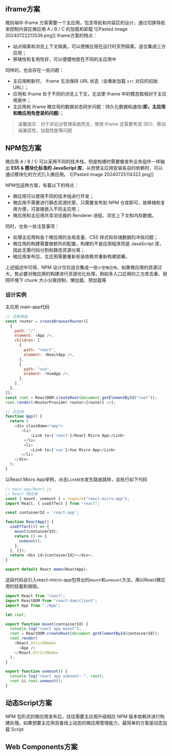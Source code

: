 ## iframe方案
微前端中 iframe 方案需要一个主应用，包含导航和内容区的设计，通过切换导航来控制内容区微应用 A / B / C 的加载和卸载
![[Pasted image 20240722213539.png]]
iframe方案的特点：
- 站点隔离和浏览上下文隔离，可以使微应用在运行时天然隔离，适合集成三方应用；
- 移植性和复用性好，可以便捷地嵌在不同的主应用中

同样的，也会存在一些问题：
- 主应用刷新时， iframe 无法保持 URL 状态（会重新加载 `src` 对应的初始 URL）；
- 应用和 iframe 处于不同的浏览上下文，无法使 iframe 中的模态框相对于主应用居中；
- 主应用和 iframe 微应用的数据状态同步问题：持久化数据和通信(**即，主应用和微应用免登录的问题**)；

> 温馨提示：对于非后台管理系统而言，使用 iframe 还需要考虑 SEO、移动端兼容性、加载性能等问题

## NPM包方案
微应用 A / B / C 可以采用不同的技术栈，但是构建时需要像发布业务组件一样输出 **ES5 & 模块化标准的 JavaScript 库**，从而使主应用安装各自的依赖时，可以通过模块化的方式引入微应用。
![[Pasted image 20240725114322.png]]

NPM包这种方案，有着以下的特点：
- 微应用可以使用不同的技术栈进行开发；
- 微应用不需要进行静态资源托管，只需要发布到 NPM 仓库即可，故移植和复用方便，可直接嵌入不同主应用；
- 微应用和主应用共享浏览器的 Renderer 进程、浏览上下文和内存数据。

同时，也有一些注意事项：
- 处理主应用和各个微应用的全局变量、CSS 样式和存储数据的冲突问题；
- 微应用的构建需要做额外的配置，构建的不是应用程序而是 JavaScript 库，因此无需代码分割和静态资源分离；
- 微应用发布后，主应用需要重新安装依赖并重新构建部署。

上述描述中可得，NPM 设计仅仅适合集成一些`小型微应用`，如果微应用的资源过大，势必要对微应用的构建进行资源优化处理，例如多入口应用的三方库去重、弱网环境下 chunk 大小分离控制、懒加载、预加载等

### 设计实例
主应用 main-app代码
```js
// 注册路由
const router = createBrowserRouter([
  {
    path: "/",
    element: <App />,
    children: [
      {
        path: "react",
        element: <ReactApp />,
      },
      {
        path: "vue",
        element: <VueApp />,
      },
    ],
  },
]);
const root = ReactDOM.createRoot(document.getElementById("root"));
root.render(<RouterProvider router={router} />);

// 主应用
function App() {
  return (
    <div className="app">
       <li>
           <Link to={'react'}>React Micro App</Link>
        </li>
        <li>
           <Link to={'vue'}>Vue Micro App</Link>
       </li>
    </div>
  );
}
```
以React Micro App举例，点击`Link标签`发生路由跳转，会执行如下代码
```js
// main-app/React.js
// React 微应用
const { mount, unmount } = require("react-micro-app");
import React, { useEffect } from "react";

const containerId = 'react-app';

function ReactApp() {
  useEffect(() => {
    mount(containerId);
    return () => {
      unmount();
    };
  }, []);
  return <div id={containerId}></div>;
}

export default React.memo(ReactApp);
```
这段代码会引入react-micro-app包导出的`mount`和`unmount`方法，用以React微应用的挂载和销毁。
```js
import React from "react";
import ReactDOM from "react-dom/client";
import App from "./App";

let root;

export function mount(containerId) {
  console.log("react app mount");
  root = ReactDOM.createRoot(document.getElementById(containerId));
  root.render(
    <React.StrictMode>
      <App />
    </React.StrictMode>
  );
}

export function unmount() {
  console.log("react app unmount: ", root);
  root && root.unmount();
}

```
## 动态Script方案
NPM 包形式的微应用发布后，往往需要主应用升级相应 NPM 版本依赖并进行构建处理。如果想要主应用具备线上动态的微应用管理能力，最简单的方案是动态加载 Script
## Web Components方案